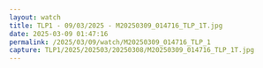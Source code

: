```yaml
---
layout: watch
title: TLP1 - 09/03/2025 - M20250309_014716_TLP_1T.jpg
date: 2025-03-09 01:47:16
permalink: /2025/03/09/watch/M20250309_014716_TLP_1
capture: TLP1/2025/202503/20250308/M20250309_014716_TLP_1T.jpg
---
```

